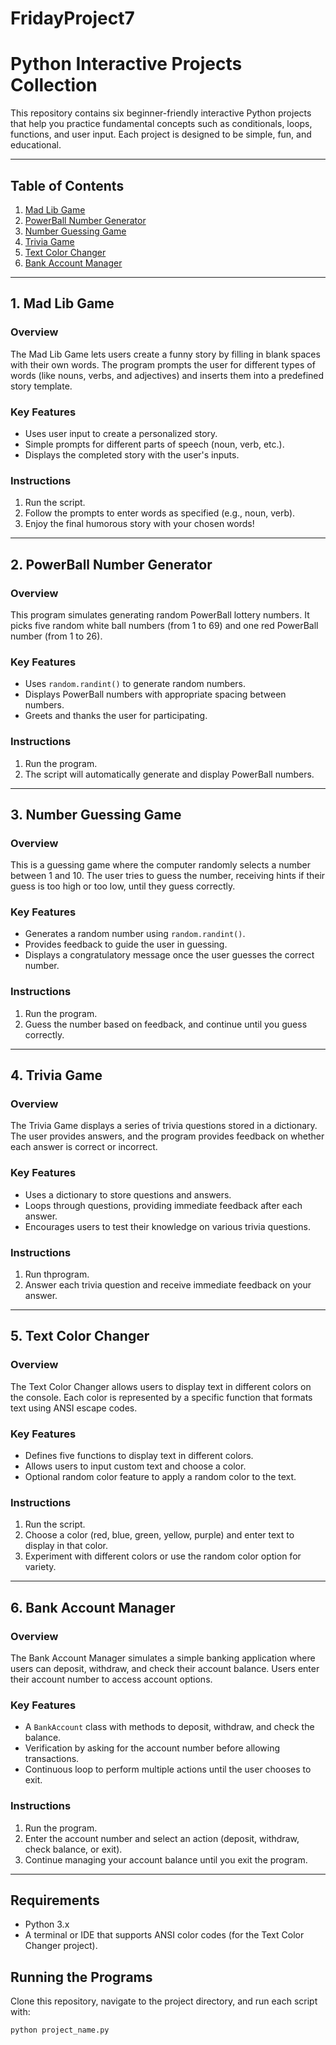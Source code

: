 # FridayProject7
# Python Interactive Projects Collection

This repository contains six beginner-friendly interactive Python projects that help you practice fundamental concepts such as conditionals, loops, functions, and user input. Each project is designed to be simple, fun, and educational.

---

## Table of Contents
1. [Mad Lib Game](#mad-lib-game)
2. [PowerBall Number Generator](#powerball-number-generator)
3. [Number Guessing Game](#number-guessing-game)
4. [Trivia Game](#trivia-game)
5. [Text Color Changer](#text-color-changer)
6. [Bank Account Manager](#bank-account-manager)

---

## 1. Mad Lib Game
### Overview
The Mad Lib Game lets users create a funny story by filling in blank spaces with their own words. The program prompts the user for different types of words (like nouns, verbs, and adjectives) and inserts them into a predefined story template.

### Key Features
- Uses user input to create a personalized story.
- Simple prompts for different parts of speech (noun, verb, etc.).
- Displays the completed story with the user's inputs.

### Instructions
1. Run the script.
2. Follow the prompts to enter words as specified (e.g., noun, verb).
3. Enjoy the final humorous story with your chosen words!

---

## 2. PowerBall Number Generator
### Overview
This program simulates generating random PowerBall lottery numbers. It picks five random white ball numbers (from 1 to 69) and one red PowerBall number (from 1 to 26).

### Key Features
- Uses `random.randint()` to generate random numbers.
- Displays PowerBall numbers with appropriate spacing between numbers.
- Greets and thanks the user for participating.

### Instructions
1. Run the program.
2. The script will automatically generate and display PowerBall numbers.

---

## 3. Number Guessing Game
### Overview
This is a guessing game where the computer randomly selects a number between 1 and 10. The user tries to guess the number, receiving hints if their guess is too high or too low, until they guess correctly.

### Key Features
- Generates a random number using `random.randint()`.
- Provides feedback to guide the user in guessing.
- Displays a congratulatory message once the user guesses the correct number.

### Instructions
1. Run the program.
2. Guess the number based on feedback, and continue until you guess correctly.

---

## 4. Trivia Game
### Overview
The Trivia Game displays a series of trivia questions stored in a dictionary. The user provides answers, and the program provides feedback on whether each answer is correct or incorrect.

### Key Features
- Uses a dictionary to store questions and answers.
- Loops through questions, providing immediate feedback after each answer.
- Encourages users to test their knowledge on various trivia questions.

### Instructions
1. Run thprogram.
2. Answer each trivia question and receive immediate feedback on your answer.

---

## 5. Text Color Changer
### Overview
The Text Color Changer allows users to display text in different colors on the console. Each color is represented by a specific function that formats text using ANSI escape codes.

### Key Features
- Defines five functions to display text in different colors.
- Allows users to input custom text and choose a color.
- Optional random color feature to apply a random color to the text.

### Instructions
1. Run the script.
2. Choose a color (red, blue, green, yellow, purple) and enter text to display in that color.
3. Experiment with different colors or use the random color option for variety.

---

## 6. Bank Account Manager
### Overview
The Bank Account Manager simulates a simple banking application where users can deposit, withdraw, and check their account balance. Users enter their account number to access account options.

### Key Features
- A `BankAccount` class with methods to deposit, withdraw, and check the balance.
- Verification by asking for the account number before allowing transactions.
- Continuous loop to perform multiple actions until the user chooses to exit.

### Instructions
1. Run the program.
2. Enter the account number and select an action (deposit, withdraw, check balance, or exit).
3. Continue managing your account balance until you exit the program.

---

## Requirements
- Python 3.x
- A terminal or IDE that supports ANSI color codes (for the Text Color Changer project).

## Running the Programs
Clone this repository, navigate to the project directory, and run each script with:
```bash
python project_name.py
